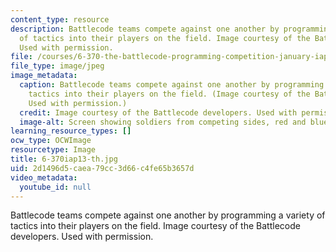 ```yaml
---
content_type: resource
description: Battlecode teams compete against one another by programming a variety
  of tactics into their players on the field. Image courtesy of the Battlecode developers.
  Used with permission.
file: /courses/6-370-the-battlecode-programming-competition-january-iap-2013/2d1496d5caea79cc3d66c4fe65b3657d_6-370iap13-th.jpg
file_type: image/jpeg
image_metadata:
  caption: Battlecode teams compete against one another by programming a variety of
    tactics into their players on the field. (Image courtesy of the Battlecode developers.
    Used with permission.)
  credit: Image courtesy of the Battlecode developers. Used with permission.
  image-alt: Screen showing soldiers from competing sides, red and blue, fighting.
learning_resource_types: []
ocw_type: OCWImage
resourcetype: Image
title: 6-370iap13-th.jpg
uid: 2d1496d5-caea-79cc-3d66-c4fe65b3657d
video_metadata:
  youtube_id: null
---
```

Battlecode teams compete against one another by programming a variety of tactics into their players on the field. Image courtesy of the Battlecode developers. Used with permission.

